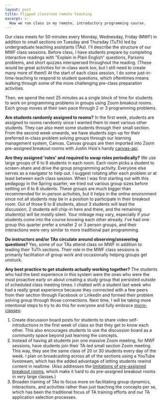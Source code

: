 ```yaml
---
layout: post
title: Flipped classroom remote teaching
excerpt: >-
  How we run class in my remote, introductory programming course.
---
```


Our class meets for 50 minutes every Monday, Wednesday, Friday (MWF) in addition to small sections on Tuesday and Thursday (TuTh) led by undergraduate teaching assistants (TAs). I'll describe the structure of our MWF class sessions. Before class, I have students prepare by completing interactive readings with "Explain in Plain English" questions, Parsons problems, and short quizzes interspersed throughout the reading. (These would be great activities for in-class work too, but I still need to create many more of them!) At the start of each class session, I do some just-in-time-teaching to respond to student questions, which oftentimes means walking through some of the more challenging pre-class preparation activities.

Then, we spend the next 25 minutes as a single block of time for students to work on programming problems in groups using Zoom breakout rooms. Each group moves at their own pace through 2 or 3 programming problems.

**Are students randomly assigned to rooms?** In the first week, students are assigned to rooms randomly since I wanted them to meet various other students. They can also meet some students through their small section. From the second week onwards, we have students sign-up for their preferred in-class problem solving groups through our learning management system, Canvas. Canvas groups are then imported into Zoom pre-assigned breakout rooms with Justin Hsia's handy [canvas-api](https://gitlab.cs.washington.edu/jhsia/canvas-api).

**Are they assigned 'roles' and required to swap roles periodically?** We use large groups of 6 to 8 students in each room. Each room picks a student to screen-share and drive the group programming activity. Everyone else serves as a navigator to help out. I suggest rotating after each problem or at least between each class session. When I was first starting out with this pedagogy in the Spring quarter, we tried out various group sizes before settling on 6 to 8 students. These groups are much bigger than recommended for in-person activities, but it helps in the online environment since not all students may be in a position to participate in their breakout room. Out of those 6 to 8 students, about 3 students will lead the discussion, 2 students will chip-in here and there, and the remaining student(s) will be mostly silent. Your mileage may vary, especially if your students come into the course knowing each other already. I've had one group this quarter prefer a smaller 2 or 3 person groups, and their interactions were very similar to more traditional pair programming.

**Do instructors and/or TAs circulate around observing/answering questions?** Yes, some of our TAs attend class on MWF in addition to leading their TuTh sections. Their role in the MWF class sessions is primarily facilitation of group work and occasionally helping groups get unstuck.

**Any best practice to get students actually working together?** The students who had the best experience in this system were the ones who were the most proactive early on about creating a study group that persisted outside of scheduled class meeting times. I chatted with a student last week who had a really great experience because they connected with a few peers from their section through Facebook or LinkedIn and formed their problem solving group through those connections. Next time, I will be taking more intentional steps to try to do this for everyone and fully embrace [micro-classes](https://doi.org/10.1145/3017680.3017727):

1. Create discussion board posts for students to share video self-introductions in the first week of class so that they get to know each other. This also encourages students to use the discussion board as a community space beyond just learning the concepts.
2. Instead of having all students join one massive Zoom meeting, for MWF sessions, have students join their TA-led small section Zoom meeting. This way, they see the same class of 20 or 30 students every day of the week. I plan on broadcasting across all of the sections using a YouTube livestream, which has the added advantage of letting students rewind content in realtime. (Also addresses the [limitations of pre-assigned breakout rooms](https://support.zoom.us/hc/en-us/articles/360032752671-Pre-assigning-participants-to-breakout-rooms#h_94a5b1d6-4d7d-47e7-aa09-99d5e03bcaa4), which make it hard to do pre-assigned breakout rooms in very large classes.)
3. Broaden training of TAs to focus more on facilitating group dynamics, interactions, and activities rather than just teaching the concepts per se, which has been the traditional focus of TA training efforts and our TA application selection processes.
